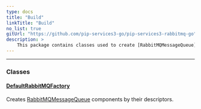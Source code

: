 ```yaml
---
type: docs
title: "Build"
linkTitle: "Build"
no_list: true
gitUrl: "https://github.com/pip-services3-go/pip-services3-rabbitmq-go"
description: >
    This package contains classes used to create [RabbitMQMessageQueue](../../rabbitmq/queues/rabbitmq_message_queue/) components by their descriptors. 
---
```

---
<div class="module-body"> 

### Classes

#### [DefaultRabbitMQFactory](default_rabbitmq_factory)
Creates [RabbitMQMessageQueue](../../rabbitmq/queues/rabbitmq_message_queue/) components by their descriptors.


</div>

